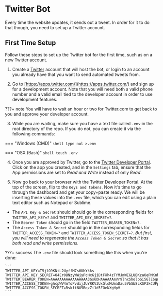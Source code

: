 # Twitter Bot

Every time the website updates, it sends out a tweet. In order for it to do that though, you need to set up a Twitter account.

## First Time Setup

Follow these steps to set up the Twitter bot for the first time, such as on a new Twitter account.

1. Create a [Twitter](https://twitter.com/) account that will host the bot, or login to an account you already have that you want to send automated tweets from.

2. Go to [https://apps.twitter.com/](https://apps.twitter.com/) and sign up for a development account. Note that you will need both a valid phone number and a valid email tied to the developer account in order to use development features.

???+ note
    You will have to wait an hour or two for Twitter.com to get back to you and approve your developer account.

3. While you are waiting, make sure you have a text file called `.env` in the root directory of the repo. If you do not, you can create it via the following commands:

=== "Windows (CMD)"
    ```shell
    type nul >.env
    ```

=== "OSX (Bash)"
    ```shell
    touch .env
    ```

4. Once you are approved by Twitter, go to the [Twitter Developer Portal](https://apps.twitter.com/). Click on the app you created, and in the `Settings` tab, ensure that the App permissions are set to *Read and Write* instead of only *Read*.

5. Now go back to your browser with the Twitter Developer Portal. At the top of the screen, flip to the `Keys and tokens`. Now it's time to go through the dashboard and get your copy+paste ready. We will be inserting these values into the `.env` file, which you can edit using a plain text editor such as Notepad or Sublime.

  - The `API Key & Secret` should should go in the corresponding fields for `TWITTER_API_KEY=?` and `TWITTER_API_KEY_SECRET=?`.
  - The `Bearer Token` should go in the field `TWITTER_BEARER_TOKEN=?`.
  - The `Access Token & Secret` should go in the corresponding fields for `TWITTER_ACCESS_TOKEN=?` and `TWITTER_ACCESS_TOKEN_SECRET=?`. _But first, you will need to regenerate the `Access Token & Secret` so that it has both read and write permissions._

???+ success
    The `.env` file should look something like this when you're done:

    ```
    TWITTER_API_KEY=T5jlO9KNtL2UyffM7s0UhYkks
    TWITTER_API_KEY_SECRET=O4Er0BNzyWWjyPcHxGjiDtFXh4zTYMJmWIGLUBKzaOePMKnhba
    TWITTER_BEARER_TOKEN=AAAAAAAAAAAAAAAAA3Gs6DHAAAAAAmVr9lhxSholbGiSGlE6gnCJo6XBmCQGo7yiTSZUffHO73NBHJ0CXdfYI4ysiD4mymI72uH88Gt
    TWITTER_ACCESS_TOKEN=gAcpWV4mToPvdijJUYRKV3UxGloMUmaDau5VbSb8LKSP3kCUPp
    TWITTER_ACCESS_TOKEN_SECRET=RskftNO5RqzZi1d5EOeNXgHpV
    ```
